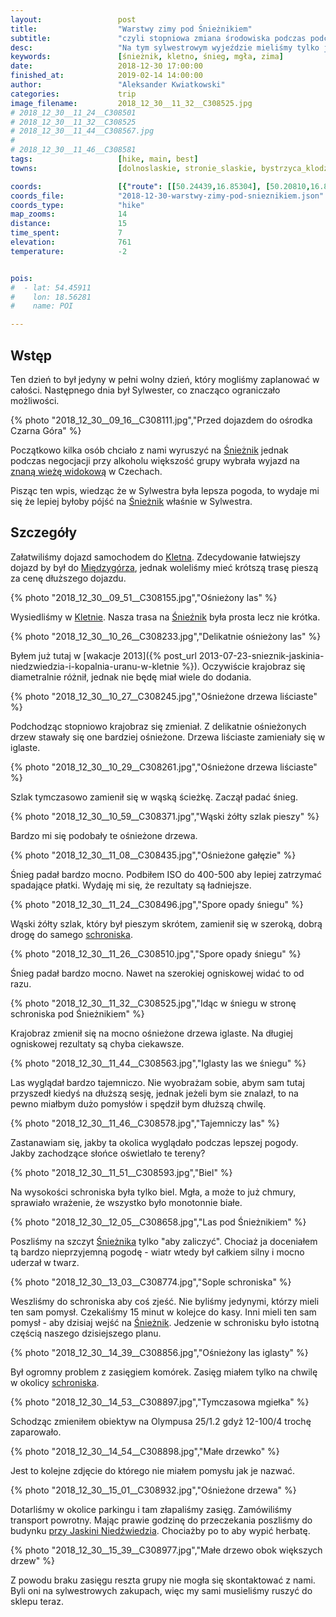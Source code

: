 ```yaml
---
layout:                 post
title:                  "Warstwy zimy pod Śnieżnikiem"
subtitle:               "czyli stopniowa zmiana środowiska podczas podchodzenia"
desc:                   "Na tym sylwestrowym wyjeździe mieliśmy tylko jeden pełny dzień do wykorzystania. Padł pomysł wejścia na Śnieżnik, który początkowo mi się średnio podobał. Ostatecznie jednak jestem zadowolony gdyż brakowało mi zimy."
keywords:               [śnieżnik, kletno, śnieg, mgła, zima]
date:                   2018-12-30 17:00:00
finished_at:            2019-02-14 14:00:00
author:                 "Aleksander Kwiatkowski"
categories:             trip
image_filename:         2018_12_30__11_32__C308525.jpg
# 2018_12_30__11_24__C308501
# 2018_12_30__11_32__C308525
# 2018_12_30__11_44__C308567.jpg
#
# 2018_12_30__11_46__C308581
tags:                   [hike, main, best]
towns:                  [dolnoslaskie, stronie_slaskie, bystrzyca_klodzka]

coords:                 [{"route": [[50.24439,16.85304], [50.20810,16.83236], [50.20403,16.83922]], "type": "hike"}]
coords_file:            "2018-12-30-warstwy-zimy-pod-snieznikiem.json"
coords_type:            "hike"
map_zooms:              14
distance:               15
time_spent:             7
elevation:              761
temperature:            -2


pois:
#  - lat: 54.45911
#    lon: 18.56281
#    name: POI

---
```


[wiki-snieznik]: https://pl.wikipedia.org/wiki/%C5%9Anie%C5%BCnik_(g%C3%B3ra)
[wiki-kletno]: https://pl.wikipedia.org/wiki/Kletno
[wiki-miedzygorze]: https://pl.wikipedia.org/wiki/Mi%C4%99dzyg%C3%B3rze_(wojew%C3%B3dztwo_dolno%C5%9Bl%C4%85skie)
[wiki-schronisko-snieznik]: https://pl.wikipedia.org/wiki/Schronisko_PTTK_%E2%80%9ENa_%C5%9Anie%C5%BCniku%E2%80%9D
[wiki-jaskinia-kletno]: https://pl.wikipedia.org/wiki/Jaskinia_Nied%C5%BAwiedzia_(Sudety)

[skywalk]: https://www.dolnimorava.cz/en/the-sky-walk

## Wstęp

Ten dzień to był jedyny w pełni wolny dzień, który mogliśmy zaplanować w całości.
Następnego dnia był Sylwester, co znacząco ograniczało możliwości.

{% photo "2018_12_30__09_16__C308111.jpg","Przed dojazdem do ośrodka Czarna Góra" %}

Początkowo kilka osób chciało z nami wyruszyć na [Śnieżnik][wiki-snieznik]
jednak podczas negocjacji przy alkoholu większość grupy wybrała
wyjazd na [znaną wieżę widokową][skywalk] w Czechach.

Pisząc ten wpis, wiedząc że w Sylwestra była lepsza pogoda, to wydaje mi się że
lepiej byłoby pójść na [Śnieżnik][wiki-snieznik] właśnie w Sylwestra.

## Szczegóły

Załatwiliśmy dojazd samochodem do [Kletna][wiki-kletno]. Zdecydowanie łatwiejszy
dojazd by był do [Międzygórza][wiki-miedzygorze], jednak woleliśmy mieć
krótszą trasę pieszą za cenę dłuższego dojazdu.

{% photo "2018_12_30__09_51__C308155.jpg","Ośnieżony las" %}

Wysiedliśmy w [Kletnie][wiki-kletno]. Nasza trasa na [Śnieźnik][wiki-snieznik]
była prosta lecz nie krótka.

{% photo "2018_12_30__10_26__C308233.jpg","Delikatnie ośnieżony las" %}

Byłem już tutaj w
[wakacje 2013]({% post_url 2013-07-23-snieznik-jaskinia-niedzwiedzia-i-kopalnia-uranu-w-kletnie %}).
Oczywiście krajobraz się diametralnie różnił, jednak nie będę miał
wiele do dodania.

{% photo "2018_12_30__10_27__C308245.jpg","Ośnieżone drzewa liściaste" %}

Podchodząc stopniowo krajobraz się zmieniał. Z delikatnie ośnieżonych drzew
stawały się one bardziej ośnieżone. Drzewa liściaste zamieniały się w iglaste.

{% photo "2018_12_30__10_29__C308261.jpg","Ośnieżone drzewa liściaste" %}

Szlak tymczasowo zamienił się w wąską ścieżkę. Zaczął padać śnieg.

{% photo "2018_12_30__10_59__C308371.jpg","Wąski żółty szlak pieszy" %}

Bardzo mi się podobały te ośnieżone drzewa.

<!-- {% photo "2018_12_30__11_07__C308425.jpg","Żółty szlak" %} -->
{% photo "2018_12_30__11_08__C308435.jpg","Ośnieżone gałęzie" %}

Śnieg padał bardzo mocno. Podbiłem ISO do 400-500 aby lepiej zatrzymać
spadające płatki. Wydaję mi się, że rezultaty są ładniejsze.

{% photo "2018_12_30__11_24__C308496.jpg","Spore opady śniegu" %}

Wąski żółty szlak, który był pieszym skrótem, zamienił się
w szeroką, dobrą drogę do samego [schroniska][wiki-schronisko-snieznik].

{% photo "2018_12_30__11_26__C308510.jpg","Spore opady śniegu" %}

Śnieg padał bardzo mocno. Nawet na szerokiej ogniskowej widać to od razu.

{% photo "2018_12_30__11_32__C308525.jpg","Idąc w śniegu w stronę schroniska pod Śnieżnikiem" %}

Krajobraz zmienił się na mocno ośnieżone drzewa iglaste. Na długiej
ogniskowej rezultaty są chyba ciekawsze.

{% photo "2018_12_30__11_44__C308563.jpg","Iglasty las we śniegu" %}

Las wyglądał bardzo tajemniczo. Nie wyobrażam sobie, abym sam tutaj przyszedł
kiedyś na dłuższą sesję, jednak jeżeli bym sie znalazł, to na pewno miałbym
dużo pomysłów i spędził bym dłuższą chwilę.

{% photo "2018_12_30__11_46__C308578.jpg","Tajemniczy las" %}

Zastanawiam się, jakby ta okolica wyglądało podczas lepszej pogody.
Jakby zachodzące słońce oświetlało te tereny?

{% photo "2018_12_30__11_51__C308593.jpg","Biel" %}

Na wysokości schroniska była tylko biel. Mgła, a może to już
chmury, sprawiało wrażenie, że wszystko było monotonnie białe.

{% photo "2018_12_30__12_05__C308658.jpg","Las pod Śnieżnikiem" %}

Poszliśmy na szczyt [Śnieżnika][wiki-snieznik] tylko "aby zaliczyć".
Chociaż ja doceniałem tą bardzo nieprzyjemną pogodę - wiatr wtedy był
całkiem silny i mocno uderzał w twarz.

{% photo "2018_12_30__13_03__C308774.jpg","Sople schroniska" %}

Weszliśmy do schroniska aby coś zjeść. Nie byliśmy jedynymi, którzy mieli ten sam pomysł.
Czekaliśmy 15 minut w kolejce do kasy. Inni mieli ten sam pomysł - aby
dzisiaj wejść na [Śnieżnik][wiki-snieznik]. Jedzenie w schronisku było
istotną częścią naszego dzisiejszego planu.

{% photo "2018_12_30__14_39__C308856.jpg","Ośnieżony las iglasty" %}

Był ogromny problem z zasięgiem komórek. Zasięg miałem tylko na chwilę w okolicy
[schroniska][wiki-schronisko-snieznik].

{% photo "2018_12_30__14_53__C308897.jpg","Tymczasowa mgiełka" %}

Schodząc zmieniłem obiektyw na Olympusa 25/1.2 gdyż 12-100/4 trochę zaparowało.

{% photo "2018_12_30__14_54__C308898.jpg","Małe drzewko" %}

Jest to kolejne zdjęcie do którego nie miałem pomysłu jak je nazwać.

{% photo "2018_12_30__15_01__C308932.jpg","Ośnieżone drzewa" %}

Dotarliśmy w okolice parkingu i tam złapaliśmy zasięg. Zamówiliśmy transport powrotny.
Mając prawie godzinę do przeczekania poszliśmy do budynku
[przy Jaskini Niedźwiedzia][wiki-jaskinia-kletno].
Chociażby po to aby wypić herbatę.

{% photo "2018_12_30__15_39__C308977.jpg","Małe drzewo obok większych drzew" %}

Z powodu braku zasięgu reszta grupy nie mogła się skontaktować z nami. Byli oni
na sylwestrowych zakupach, więc my sami musieliśmy ruszyć
do sklepu teraz.
